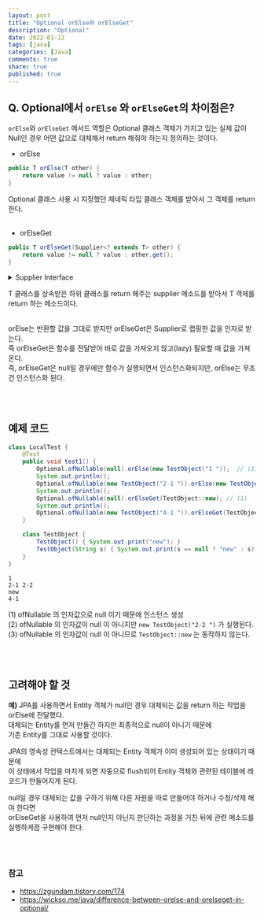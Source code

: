 ```yaml
---
layout: post  
title: "Optional orElse와 orElseGet"    
description: "Optional"  
date: 2022-01-12  
tags: [java]  
categories: [Java]  
comments: true  
share: true  
published: true   
---
```



## Q. Optional에서 `orElse` 와 `orElseGet`의 차이점은?   
`orElse`와 `orElseGet` 메서드 역할은 Optional 클래스 객체가 가지고 있는 실제 값이    
Null인 경우 어떤 값으로 대체해서 return 해줘야 하는지 정의하는 것이다.          

* orElse   

```java 
public T orElse(T other) {
    return value != null ? value : other;
}
```

Optional 클래스 사용 시 지정했던 제네릭 타입 클래스 객체를 받아서 그 객체를 return 한다.   
<br />    

* orElseGet

```java
public T orElseGet(Supplier<? extends T> other) {
    return value != null ? value : other.get();
}
```


<details>
<summary>Supplier Interface</summary>
<div markdown="1">

```java
@FunctionalInterface
public interface Supplier<T> {

    /**
     * Gets a result.
     *
     * @return a result
     */
    T get();
}
```

Supplier는 넘겨준 `Type T`를 그대로 반환하는 함수형 인터페이스이다.   
함수형 인터페이스이기 때문에 람다형식으로도 많이 쓰인다.  

#### String Type으로 변환하는 Supplier Interface를 구현 예시)

```java
@Test
public void testSupplierInterface(){

	System.out.println("============ 인터페이스 Override ============");
	Supplier<String> supplierInterface = new Supplier<String>() {
          @Override
          public String get() {
          return "Supplier Interface !!";
        }
     };

  System.out.println(supplierInterface.get());

  System.out.println("============ 람다 표현식 사용하기 ============");
  Supplier<String> supplierLambda = ()-> "supplier Interface with lambda !! ";
  System.out.println(supplierLambda.get());

}
```

<hr />  

</div>
</details>



T 클래스를 상속받은 하위 클래스를 return 해주는 supplier 메소드를 받아서 T 객체를 return 하는 메소드이다.   
<br />  

orElse는 반환할 값을 그대로 받지만 orElseGet은 Supplier로 랩핑한 값을 인자로 받는다.          
즉 orElseGet은 함수를 전달받아 바로 값을 가져오지 않고(lazy) 필요할 때 값을 가져온다.      
즉, orElseGet은 null일 경우에만 함수가 실행되면서 인스턴스화되지만, orElse는 무조건 인스턴스화 된다.     


<br />  
<br />

## 예제 코드 

```java
class LocalTest {
    @Test
    public void test1() {
        Optional.ofNullable(null).orElse(new TestObject("1 "));  // (1)
        System.out.println();
        Optional.ofNullable(new TestObject("2-1 ")).orElse(new TestObject("2-2 ")); // (2)
        System.out.println();
        Optional.ofNullable(null).orElseGet(TestObject::new); // (1)
        System.out.println();
        Optional.ofNullable(new TestObject("4-1 ")).orElseGet(TestObject::new); // (3) 
    }

    class TestObject {
        TestObject() { System.out.print("new"); }
        TestObject(String s) { System.out.print(s == null ? "new" : s); }
    }
}
```

```text
1
2-1 2-2
new
4-1
```


(1) ofNullable 의 인자값으로 null 이기 때문에 인스턴스 생성  
(2) ofNullable 의 인자값이 null 이 아니지만 `new TestObject("2-2 ")` 가 실행된다.  
(3) ofNullable 의 인자값이 null 이 아니므로 `TestObject::new` 는 동작하지 않는다.    

<br />  
<br />  

## 고려해야 할 것 
**예)** JPA를 사용하면서 Entity 객체가 null인 경우 대체되는 값을 return 하는 작업을 orElse에 전달했다.    
대체되는 Entity를 먼저 만들긴 하지만 최종적으로 null이 아니기 때문에    
기존 Entity를 그대로 사용할 것이다.    

JPA의 영속성 컨텍스트에서는 대체되는 Entity 객체가 이미 생성되어 있는 상태이기 때문에     
이 상태에서 작업을 마치게 되면 자동으로 flush되어 Entity 객체와 관련된 테이블에 레코드가 만들어지게 된다.      

null일 경우 대체되는 값을 구하기 위해 다른 자원을 따로 만들어야 하거나 수정/삭제 해야 한다면    
orElseGet을 사용하여 먼저 null인지 아닌지 판단하는 과정을 거친 뒤에 관련 메소드를 실행하게끔 구현해야 한다.     

<br />  
<br />  


### 참고   
* <https://zgundam.tistory.com/174>  
* <https://wickso.me/java/difference-between-orelse-and-orelseget-in-optional/>  

<br />
